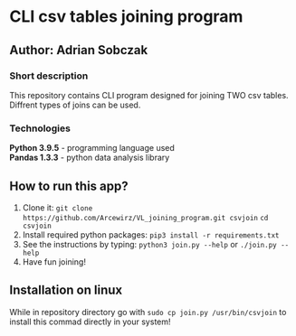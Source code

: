 # CLI csv tables joining program
## Author: Adrian Sobczak

### Short description
This repository contains CLI program designed for joining TWO csv tables. Diffrent types of joins can be used.

### Technologies
**Python 3.9.5** - programming language used</br>
**Pandas 1.3.3** - python data analysis library</br>

## How to run this app?
1. Clone it:
`git clone  https://github.com/Arcewirz/VL_joining_program.git csvjoin`
`cd csvjoin `
2. Install required python packages:
`pip3 install -r requirements.txt`
3. See the instructions by typing:
`python3 join.py --help` or `./join.py --help`
4. Have fun joining!

## Installation on linux
While in repository directory go with `sudo cp join.py /usr/bin/csvjoin` to install this commad directly in your system!